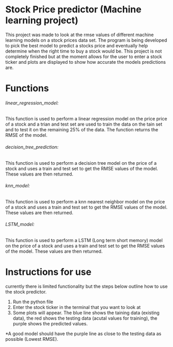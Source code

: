 # Stock Price predictor (Machine learning project)

This project was made to look at the rmse values of different machine learning models on a stock prices data set. The program is being developed to pick the best model to predict a stocks price and eventually help determine when the right time to buy a stock would be. This project is not completely finished but at the moment allows for the user to enter a stock ticker and plots are displayed to show how accurate the models predictions are.

# Functions

###### linear_regression_model: 

This function is used to perform a linear regression model on the price price of a stock and a trian and test set are used to train the data on the tain set and to test it on the remaining 25% of the data. The function returns the RMSE of the model. 

###### decision_tree_prediction: 

This function is used to perform a decision tree model on the price of a stock and uses a train and test set to get the RMSE values of the model. These values are then returned. 

###### knn_model: 

This function is used to perform a knn nearest neighbor model on the price of a stock and uses a train and test set to get the RMSE values of the model. These values are then returned.

###### LSTM_model:

This function is used to perform a LSTM (Long term short memory) model on the price of a stock and uses a train and test set to get the RMSE values of the model. These values are then returned.

# Instructions for use

currently there is limited functionality but the steps below outline how to use the stock predictor. 

1. Run the python file 
2. Enter the stock ticker in the terminal that you want to look at
3. Some plots will appear. The blue line shows the taining data (existing data), the red shows the testing data (acutal values for training), the purple shows the predicted values. 

*A good model should have the purple line as close to the testing data as possible (Lowest RMSE).

